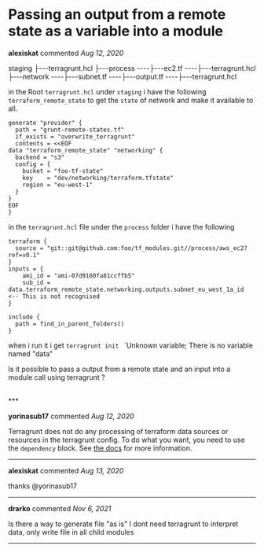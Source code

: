 # Passing an output from a remote state as a variable into a module

**alexiskat** commented *Aug 12, 2020*

staging
├---terragrunt.hcl
├---process
----├---ec2.tf
----├---terragrunt.hcl
├---network
----├---subnet.tf
----├---output.tf
----├---terragrunt.hcl

in the Root `terragrunt.hcl` under `staging` i have the following `terraform_remote_state` to get the `state` of network and make it available to all. 
```
generate "provider" {
  path = "grunt-remote-states.tf"
  if_exists = "overwrite_terragrunt"
  contents = <<EOF
data "terraform_remote_state" "networking" {
  backend = "s3"
  config = {
    bucket = "foo-tf-state"
    key    = "dev/networking/terraform.tfstate"
    region = "eu-west-1"
  }
}
EOF
}
```
in the `terragrunt.hcl` file under the `process` folder i have the following
```
terraform {
  source = "git::git@github.com:foo/tf_modules.git//process/aws_ec2?ref=v0.1"
}
inputs = {
    ami_id = "ami-07d9160fa81ccffb5"
    sub_id = data.terraform_remote_state.networking.outputs.subnet_eu_west_1a_id  <-- This is not recognised 
}

include {
  path = find_in_parent_folders()
}
```
 when i run it i get `terragrunt init `
`Unknown variable; There is no variable named "data"

Is it possible to pass a output from a remote state and an input into a module call using terragrunt ?

<br />
***


**yorinasub17** commented *Aug 12, 2020*

Terragrunt does not do any processing of terraform data sources or resources in the terragrunt config. To do what you want, you need to use the `dependency` block. See [the docs](https://terragrunt.gruntwork.io/docs/features/execute-terraform-commands-on-multiple-modules-at-once/#passing-outputs-between-modules) for more information.
***

**alexiskat** commented *Aug 13, 2020*

thanks @yorinasub17 
***

**drarko** commented *Nov 6, 2021*

Is there a way to generate file "as is" 
I dont need terragrunt to interpret data, only write file in all child modules
***

